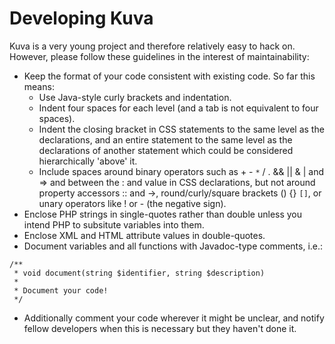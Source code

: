 # Developing Kuva #

Kuva is a very young project and therefore relatively easy to hack on.  However, please follow these guidelines in the interest of maintainability:
  * Keep the format of your code consistent with existing code.  So far this means:
    * Use Java-style curly brackets and indentation.
    * Indent four spaces for each level (and a tab is not equivalent to four spaces).
    * Indent the closing bracket in CSS statements to the same level as the declarations, and an entire statement to the same level as the declarations of another statement which could be considered hierarchically 'above' it.
    * Include spaces around binary operators such as + - `*` / . && || & | and => and between the : and value in CSS declarations, but not around property accessors :: and ->, round/curly/square brackets () {} `[]`, or unary operators like ! or - (the negative sign).
  * Enclose PHP strings in single-quotes rather than double unless you intend PHP to subsitute variables into them.
  * Enclose XML and HTML attribute values in double-quotes.
  * Document variables and all functions with Javadoc-type comments, i.e.:
```
/**
 * void document(string $identifier, string $description)
 * 
 * Document your code!
 */
```
  * Additionally comment your code wherever it might be unclear, and notify fellow developers when this is necessary but they haven't done it.